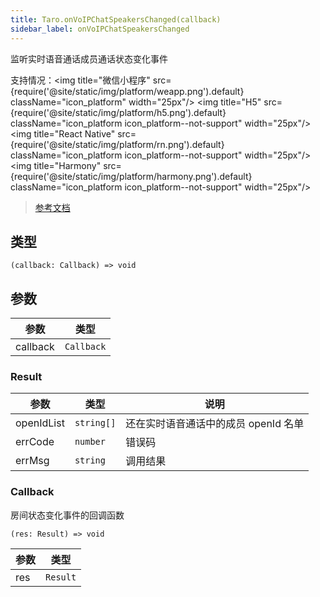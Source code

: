 ```yaml
---
title: Taro.onVoIPChatSpeakersChanged(callback)
sidebar_label: onVoIPChatSpeakersChanged
---
```


监听实时语音通话成员通话状态变化事件

支持情况：<img title="微信小程序" src={require('@site/static/img/platform/weapp.png').default} className="icon_platform" width="25px"/> <img title="H5" src={require('@site/static/img/platform/h5.png').default} className="icon_platform icon_platform--not-support" width="25px"/> <img title="React Native" src={require('@site/static/img/platform/rn.png').default} className="icon_platform icon_platform--not-support" width="25px"/> <img title="Harmony" src={require('@site/static/img/platform/harmony.png').default} className="icon_platform icon_platform--not-support" width="25px"/>

> [参考文档](https://developers.weixin.qq.com/miniprogram/dev/api/media/voip/wx.onVoIPChatSpeakersChanged.html)

## 类型

```tsx
(callback: Callback) => void
```

## 参数

| 参数 | 类型 |
| --- | --- |
| callback | `Callback` |

### Result

| 参数 | 类型 | 说明 |
| --- | --- | --- |
| openIdList | `string[]` | 还在实时语音通话中的成员 openId 名单 |
| errCode | `number` | 错误码 |
| errMsg | `string` | 调用结果 |

### Callback

房间状态变化事件的回调函数

```tsx
(res: Result) => void
```

| 参数 | 类型 |
| --- | --- |
| res | `Result` |
